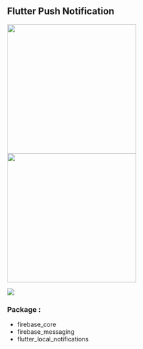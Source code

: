 ## Flutter Push Notification

<img src="https://i.ibb.co/fdW8PXq/photo-notif-1.jpg" width="300"/> <img src="https://i.ibb.co/WvG002s/photo-notif-2.jpg" width="300"/>

<img src="https://i.ibb.co/KXDz5Bh/photo-firebase.png"/>


### Package :

- firebase_core
- firebase_messaging
- flutter_local_notifications